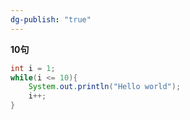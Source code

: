 ```yaml
---
dg-publish: "true"
---
```

**10句**
```java
int i = 1;
while(i <= 10){
	System.out.println("Hello world");
	i++;
}
```